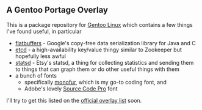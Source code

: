 A Gentoo Portage Overlay
------------------------

This is a package repository for [Gentoo Linux](http://gentoo.org) which
contains a few things I've found useful, in particular

 * [flatbuffers](http://google.github.io/flatbuffers/md__building.html) - Google's copy-free data 
serialization library for Java and C
 * [etcd](https://github.com/coreos/etcd) - a high-availability key/value thingy similar to
Zookeeper but hopefully less awful
 * [statsd](https://github.com/etsy/statsd/) - Etsy's statsd, a thing for collecting statistics and 
sending them to things that can graph them or do other useful things with them
 * a bunch of fonts
   * specifically [monofur](http://www.dafont.com/monofur.font), which is my go-to
coding font, and
   * Adobe's lovely [Source Code Pro](http://blogs.adobe.com/typblography/2012/09/source-code-pro.html) font

I'll try to get this listed on the [official overlay list](http://gpo.zugaina.org/Overlays) soon.

